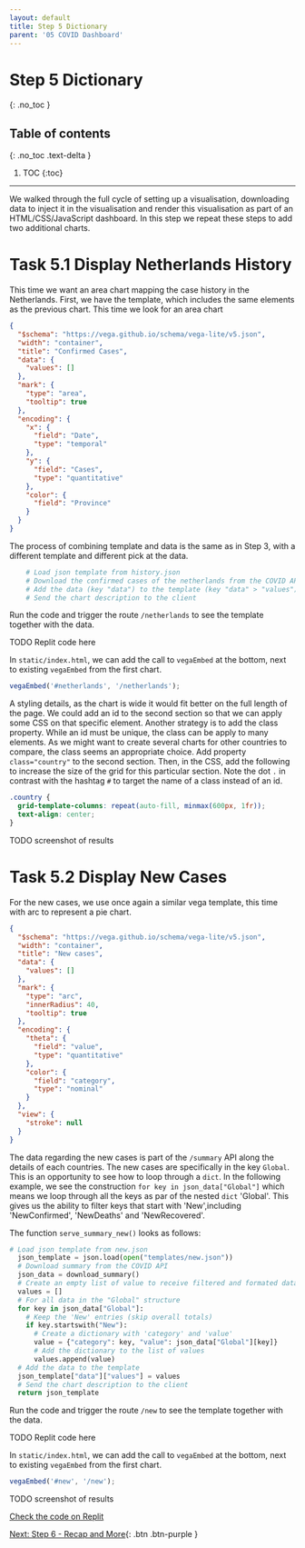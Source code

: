 ```yaml
---
layout: default
title: Step 5 Dictionary
parent: '05 COVID Dashboard'
---
```


# Step 5 Dictionary

{: .no_toc }

## Table of contents

{: .no_toc .text-delta }

1. TOC
{:toc}

---

We walked through the full cycle of setting up a visualisation, downloading data to inject it in the visualisation and render this visualisation as part of an HTML/CSS/JavaScript dashboard. In this step we repeat these steps to add two additional charts.

# Task 5.1 Display Netherlands History

This time we want an area chart mapping the case history in the Netherlands. First, we have the template, which includes the same elements as the previous chart. This time we look for an area chart

```json
{
  "$schema": "https://vega.github.io/schema/vega-lite/v5.json",
  "width": "container",
  "title": "Confirmed Cases",
  "data": {
    "values": []
  },
  "mark": {
    "type": "area",
    "tooltip": true
  },
  "encoding": {
    "x": {
      "field": "Date",
      "type": "temporal"
    },
    "y": {
      "field": "Cases",
      "type": "quantitative"
    },
    "color": {
      "field": "Province"
    }
  }
}
```

The process of combining template and data is the same as in Step 3, with a different template and different pick at the data.

```python
    # Load json template from history.json
    # Download the confirmed cases of the netherlands from the COVID API
    # Add the data (key "data") to the template (key "data" > "values")
    # Send the chart description to the client
```

Run the code and trigger the route `/netherlands` to see the template together with the data.

TODO Replit code here

In `static/index.html`, we can add the call to `vegaEmbed` at the bottom, next to existing `vegaEmbed` from the first chart.

```js
vegaEmbed('#netherlands', '/netherlands');
```

A styling details, as the chart is wide it would fit better on the full length of the page. We could add an id to the second section so that we can apply some CSS on that specific element. Another strategy is to add the class property. While an id must be unique, the class can be apply to many elements. As we might want to create several charts for other countries to compare, the class seems an appropriate choice. Add property `class="country"` to the second section. Then, in the CSS, add the following to increase the size of the grid for this particular section. Note the dot `.` in contrast with the hashtag `#` to target the name of a class instead of an id.

```css
.country {
  grid-template-columns: repeat(auto-fill, minmax(600px, 1fr));
  text-align: center;
}
```

TODO screenshot of results

# Task 5.2 Display New Cases

For the new cases, we use once again a similar vega template, this time with arc to represent a pie chart.

```json
{
  "$schema": "https://vega.github.io/schema/vega-lite/v5.json",
  "width": "container",
  "title": "New cases",
  "data": {
    "values": []
  },
  "mark": {
    "type": "arc",
    "innerRadius": 40,
    "tooltip": true
  },
  "encoding": {
    "theta": {
      "field": "value",
      "type": "quantitative"
    },
    "color": {
      "field": "category",
      "type": "nominal"
    }
  },
  "view": {
    "stroke": null
  }
}
```

The data regarding the new cases is part of the `/summary` API along the details of each countries. The new cases are specifically in the key `Global`. This is an opportunity to see how to loop through a `dict`. In the following example, we see the construction `for key in json_data["Global"]` which means we loop through all the keys as par of the nested `dict` 'Global'. This gives us the ability to filter keys that start with 'New',including 'NewConfirmed', 'NewDeaths' and 'NewRecovered'.

The function `serve_summary_new()` looks as follows:

```python
# Load json template from new.json
  json_template = json.load(open("templates/new.json"))
  # Download summary from the COVID API
  json_data = download_summary()
  # Create an empty list of value to receive filtered and formated data
  values = []
  # For all data in the "Global" structure
  for key in json_data["Global"]:
    # Keep the 'New' entries (skip overall totals)
    if key.startswith("New"):
      # Create a dictionary with 'category' and 'value'
      value = {"category": key, "value": json_data["Global"][key]}
      # Add the dictionary to the list of values
      values.append(value)
  # Add the data to the template
  json_template["data"]["values"] = values
  # Send the chart description to the client
  return json_template
```

Run the code and trigger the route `/new` to see the template together with the data.

TODO Replit code here

In `static/index.html`, we can add the call to `vegaEmbed` at the bottom, next to existing `vegaEmbed` from the first chart.

```js
vegaEmbed('#new', '/new');
```

TODO screenshot of results

[Check the code on Replit](https://repl.it/@IO1075/step5)

[Next: Step 6 - Recap and More]({{site.baseurl}}/assignments/05-covid-dashboard/step6){: .btn .btn-purple }
